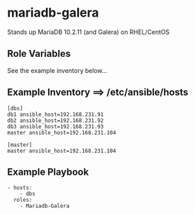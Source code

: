 mariadb-galera
=======================

Stands up MariaDB 10.2.11 (and Galera) on RHEL/CentOS

Role Variables
--------------

See the example inventory below...

Example Inventory ==> /etc/ansible/hosts
-----------------

    [dbs]
    db1 ansible_host=192.168.231.91
    db2 ansible_host=192.168.231.92
    db3 ansible_host=192.168.231.93
    master ansible_host=192.168.231.104
    
    [master]
    master ansible_host=192.168.231.104
        
 Example Playbook
----------------
    - hosts:
        - dbs
      roles:
        - Mariadb-Galera



